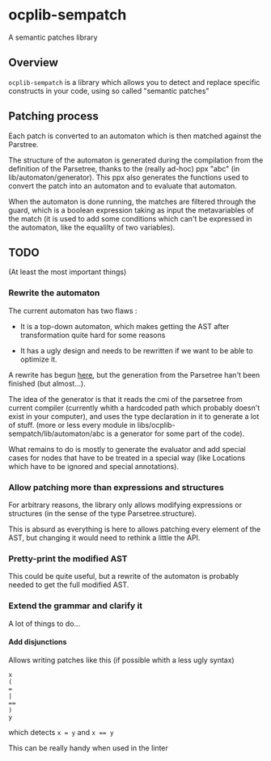 # ocplib-sempatch

A semantic patches library

## Overview

`ocplib-sempatch` is a library which allows you to detect and replace specific
constructs in your code, using so called "semantic patches"

## Patching process

Each patch is converted to an automaton which is then matched against the
Parstree.

The structure of the automaton is generated during the compilation from the
definition of the Parsetree, thanks to the (really ad-hoc) ppx "abc" (in
lib/automaton/generator). This ppx also generates the functions used to
convert the patch into an automaton and to evaluate that automaton.

When the automaton is done running, the matches are filtered through the guard,
which is a boolean expression taking as input the metavariables of the match
(it is used to add some conditions which can't be expressed in the automaton,
like the equalilty of two variables).

## TODO

(At least the most important things)

### Rewrite the automaton

The current automaton has two flaws :

- It is a top-down automaton, which makes getting the AST after transformation
  quite hard for some reasons

- It has a ugly design and needs to be rewritten if we want to be able to optimize it.

A rewrite has begun
[here](https://github.com/ocamlpro-Hufschmitt/typerex-lint/tree/bup/libs/ocplib-sempatch/lib/automaton),
but the generation from the Parsetree han't been finished (but almost...).

The idea of the generator is that it reads the cmi of the parsetree from
current compiler (currently whith a hardcoded path which probably doesn't exist
in your computer), and uses the type declaration in it to generate a lot of
stuff. (more or less every module in libs/ocplib-sempatch/lib/automaton/abc is
a generator for some part of the code).

What remains to do is mostly to generate the evaluator and add special cases
for nodes that have to be treated in a special way (like Locations which have
to be ignored and special annotations).

### Allow patching more than expressions and structures

For arbitrary reasons, the library only allows modifying expressions or
structures (in the sense of the type Parsetree.structure).

This is absurd as everything is here to allows patching every element of the
AST, but changing it would need to rethink a little the API.

### Pretty-print the modified AST

This could be quite useful, but a rewrite of the automaton is probably needed
to get the full modified AST.

### Extend the grammar and clarify it

A lot of things to do...

#### Add disjunctions

Allows writing patches like this (if possible whith a less ugly syntax)

```
x
(
=
|
==
)
y
```

which detects `x = y` and `x == y`

This can be really handy when used in the linter
